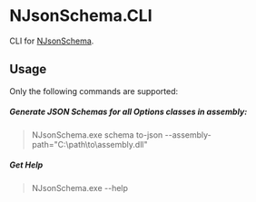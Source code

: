# NJsonSchema.CLI

CLI for [NJsonSchema](https://github.com/RicoSuter/NJsonSchema).

## Usage

Only the following commands are supported:

##### Generate JSON Schemas for all Options classes in assembly:
> NJsonSchema.exe schema to-json --assembly-path="C:\path\to\assembly.dll"

##### Get Help
> NJsonSchema.exe --help